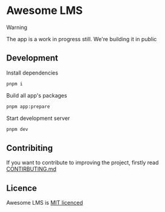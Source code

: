 # Awesome LMS

> [!WARNING]  
> The app is a work in progress still. We're building it in public

## Development

Install dependencies

```sh
pnpm i
```

Build all app's packages

```sh
pnpm app:prepare
```

Start development server

```sh
pnpm dev
```

## Contribiting

If you want to contribute to improving the project, firstly read [CONTIRBUTING.md](https://github.com/N1ght-0wls/lms/blob/main/CONTRIBUTING.md)

## Licence

Awesome LMS is [MIT licenced](https://github.com/N1ght-0wls/lms/blob/main/LICENSE)
